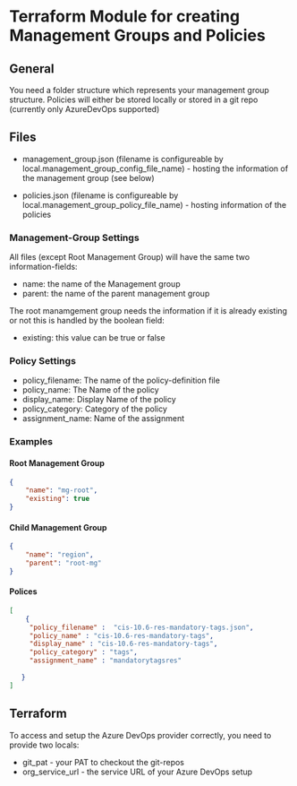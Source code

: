 # Terraform Module for creating Management Groups and Policies

## General

You need a folder structure which represents your management group structure.
Policies will either be stored locally or stored in a git repo (currently only AzureDevOps supported)

## Files

- management_group.json (filename is configureable by local.management_group_config_file_name) - hosting the information of the management group (see below)

- policies.json (filename is configureable by local.management_group_policy_file_name) - hosting information of the policies

### Management-Group Settings

All files (except Root Management Group) will have the same two information-fields:

- name: the name of the Management group
- parent: the name of the parent management group

The root manamgement group needs the information if it is already existing or not this is handled by the boolean field:

- existing: this value can be true or false

### Policy Settings

- policy_filename: The name of the policy-definition file
- policy_name: The Name of the policy
- display_name: Display Name of the policy
- policy_category: Category of the policy
- assignment_name: Name of the assignment

### Examples

#### Root Management Group

```json
{
    "name": "mg-root",
    "existing": true
}
```

#### Child Management Group

```json
{
    "name": "region",
    "parent": "root-mg"
}
```

#### Polices

```json
[
    {
     "policy_filename" :  "cis-10.6-res-mandatory-tags.json",
     "policy_name" : "cis-10.6-res-mandatory-tags",
     "display_name" : "cis-10.6-res-mandatory-tags",
     "policy_category" : "tags",
     "assignment_name" : "mandatorytagsres"
     
   }
]
```

## Terraform

To access and setup the Azure DevOps provider correctly, you need to provide two locals:

- git_pat - your PAT to checkout the git-repos
- org_service_url - the service URL of your Azure DevOps setup